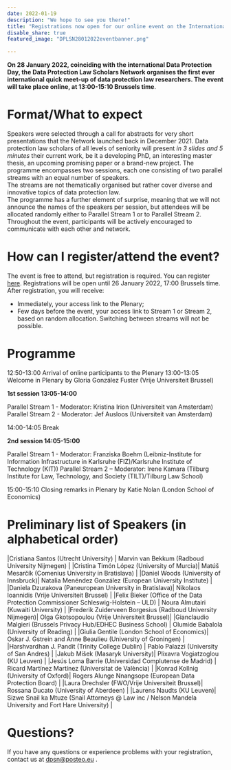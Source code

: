 ```yaml
---
date: 2022-01-19
description: "We hope to see you there!"
title: "Registrations now open for our online event on the International Data Protection Day!"
disable_share: true
featured_image: "DPLSN28012022eventbanner.png"

---
```


**On 28 January 2022, coinciding with the international Data Protection Day, the Data Protection Law Scholars Network organises **the first ever international quick meet-up of data protection law researchers**. 
The event will take place online, at 13:00-15:10 Brussels time**.  

# Format/What to expect

Speakers were selected through a call for abstracts for very short presentations that the Network launched back in December 2021. 
Data protection law scholars of all levels of seniority will present *in 3 slides and 5 minutes* their current work, be it a developing PhD, an interesting master thesis, an upcoming promising paper or a brand-new project.
The programme encompasses two sessions, each one consisting of two parallel streams with an equal number of speakers.  
The streams are not thematically organised but rather cover diverse and innovative topics of data protection law.  
The programme has a further element of surprise, meaning that we will not announce the names of the speakers per session, but attendees will be allocated randomly either to Parallel Stream 1 or to Parallel Stream 2. 
Throughout the event, participants will be actively encouraged to communicate with each other and network.

# How can I register/attend the event?

The event is free to attend, but registration is required. You can register [here](https://tilburguniversity.zoom.us/meeting/register/tJUufuqqqj0uH9fAlTy3-KC2Kw35nA2TRAgY). 
Registrations will be open until 26 January 2022, 17:00 Brussels time.
After registration, you will receive: 
- Immediately, your access link to the Plenary;
- Few days before the event, your access link to Stream 1 or Stream 2, based on random allocation. Switching between streams will not be possible. 


# Programme

12:50-13:00 Arrival of online participants to the Plenary 
13:00-13:05 Welcome in Plenary by Gloria González Fuster (Vrije Universiteit Brussel) 

**1st session 13:05-14:00**

Parallel Stream 1 - Moderator: Kristina Irion (Universiteit van Amsterdam) 
Parallel Stream 2 - Moderator: Jef Ausloos (Universiteit van Amsterdam) 

14:00-14:05 Break 

**2nd session 14:05-15:00**

Parallel Stream 1 - Moderator: Franziska Boehm (Leibniz-Institute for Information Infrastructure in Karlsruhe (FIZ)/Karlsruhe Institute of Technology (KIT)) 
Parallel Stream 2 – Moderator: Irene Kamara (Tilburg Institute for Law, Technology, and Society (TILT)/Tilburg Law School) 

15:00-15:10 Closing remarks in Plenary by Katie Nolan (London School of Economics) 

# Preliminary list of Speakers (in alphabetical order)

|Cristiana Santos (Utrecht University) |  Marvin van Bekkum (Radboud University Nijmegen)  |
|Cristina Timón López (University of Murcia)| Matúš Mesarčík (Comenius University in Bratislava) |
|Daniel Woods (University of Innsbruck)| Natalia Menéndez González (European University Institute)  |
|Daniela Dzurakova (Paneuropean University in Bratislava)| Nikolaos Ioannidis (Vrije Universiteit Brussel) |
|Felix Bieker (Office of the Data Protection Commissioner Schleswig-Holstein – ULD) |  Noura Almutairi (Kuwaiti University) |
|Frederik Zuiderveen Borgesius (Radboud University Nijmegen)|  Olga Gkotsopoulou (Vrije Universiteit Brussel)|
|Gianclaudio Malgieri (Brussels Privacy Hub/EDHEC Business School) | Olumide Babalola (University of Reading) |
|Giulia Gentile (London School of Economics)|  Oskar J. Gstrein and Anne Beaulieu (University of Groningen) |
|Harshvardhan J. Pandit (Trinity College Dublin) | Pablo Palazzi (University of San Andres) |
|Jakub Míšek (Masaryk University)| Plixavra Vogiatzoglou (KU Leuven) |
|Jesús Loma Barrie (Universidad Complutense de Madrid) | Ricard Martínez Martínez (Universitat de València) |
|Konrad Kollnig (University of Oxford)|  Rogers Alunge Nnangsope (European Data Protection Board) |
|Laura Drechsler (FWO/Vrije Universiteit Brussel)|  Rossana Ducato (University of Aberdeen)  |
|Laurens Naudts (KU Leuven)| Sizwe Snail ka Mtuze (Snail Attorneys @ Law inc / Nelson Mandela University and Fort Hare University) |


# Questions? 

If you have any questions or experience problems with your registration, contact us at dpsn@posteo.eu .

   

